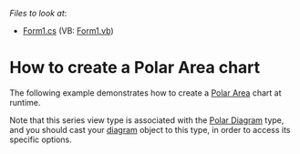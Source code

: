 <!-- default file list -->
*Files to look at*:

* [Form1.cs](./CS/Series_PolarAreaChart/Form1.cs) (VB: [Form1.vb](./VB/Series_PolarAreaChart/Form1.vb))
<!-- default file list end -->
# How to create a Polar Area chart


<p>The following example demonstrates how to create a <a href="http://devexpress.com/Help/Content.aspx?help=XtraCharts&document=CustomDocument3317.htm">Polar Area</a> chart at runtime.</p><p>Note that this series view type is associated with the <a href="http://devexpress.com/Help/Content.aspx?help=XtraCharts&document=CustomDocument5907.htm">Polar Diagram</a> type, and you should cast your <a href="http://devexpress.com/Help/Content.aspx?help=XtraCharts&document=CustomDocument6017.htm">diagram</a> object to this type, in order to access its specific options.</p>

<br/>


